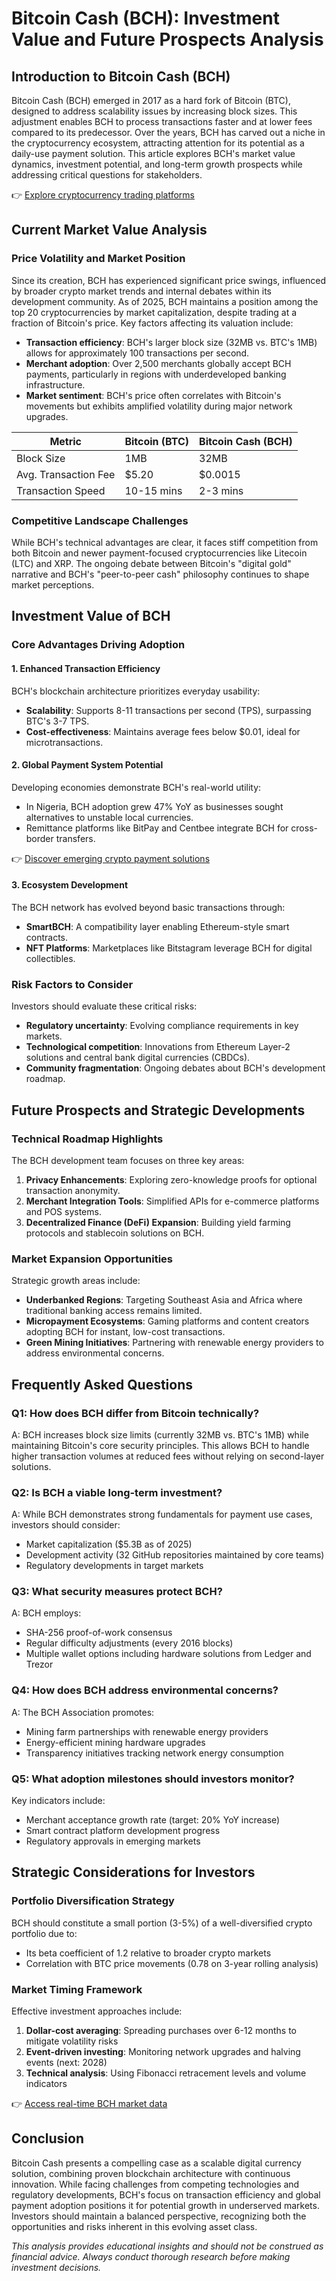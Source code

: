 # Bitcoin Cash (BCH): Investment Value and Future Prospects Analysis  

## Introduction to Bitcoin Cash (BCH)  
Bitcoin Cash (BCH) emerged in 2017 as a hard fork of Bitcoin (BTC), designed to address scalability issues by increasing block sizes. This adjustment enables BCH to process transactions faster and at lower fees compared to its predecessor. Over the years, BCH has carved out a niche in the cryptocurrency ecosystem, attracting attention for its potential as a daily-use payment solution. This article explores BCH's market value dynamics, investment potential, and long-term growth prospects while addressing critical questions for stakeholders.  

👉 [Explore cryptocurrency trading platforms](https://bit.ly/okx-bonus)  

## Current Market Value Analysis  

### Price Volatility and Market Position  
Since its creation, BCH has experienced significant price swings, influenced by broader crypto market trends and internal debates within its development community. As of 2025, BCH maintains a position among the top 20 cryptocurrencies by market capitalization, despite trading at a fraction of Bitcoin's price. Key factors affecting its valuation include:  

- **Transaction efficiency**: BCH's larger block size (32MB vs. BTC's 1MB) allows for approximately 100 transactions per second.  
- **Merchant adoption**: Over 2,500 merchants globally accept BCH payments, particularly in regions with underdeveloped banking infrastructure.  
- **Market sentiment**: BCH's price often correlates with Bitcoin's movements but exhibits amplified volatility during major network upgrades.  

| Metric               | Bitcoin (BTC) | Bitcoin Cash (BCH) |  
|----------------------|---------------|---------------------|  
| Block Size           | 1MB           | 32MB                |  
| Avg. Transaction Fee | $5.20         | $0.0015             |  
| Transaction Speed    | 10-15 mins    | 2-3 mins            |  

### Competitive Landscape Challenges  
While BCH's technical advantages are clear, it faces stiff competition from both Bitcoin and newer payment-focused cryptocurrencies like Litecoin (LTC) and XRP. The ongoing debate between Bitcoin's "digital gold" narrative and BCH's "peer-to-peer cash" philosophy continues to shape market perceptions.  

## Investment Value of BCH  

### Core Advantages Driving Adoption  

#### 1. Enhanced Transaction Efficiency  
BCH's blockchain architecture prioritizes everyday usability:  
- **Scalability**: Supports 8-11 transactions per second (TPS), surpassing BTC's 3-7 TPS.  
- **Cost-effectiveness**: Maintains average fees below $0.01, ideal for microtransactions.  

#### 2. Global Payment System Potential  
Developing economies demonstrate BCH's real-world utility:  
- In Nigeria, BCH adoption grew 47% YoY as businesses sought alternatives to unstable local currencies.  
- Remittance platforms like BitPay and Centbee integrate BCH for cross-border transfers.  

👉 [Discover emerging crypto payment solutions](https://bit.ly/okx-bonus)  

#### 3. Ecosystem Development  
The BCH network has evolved beyond basic transactions through:  
- **SmartBCH**: A compatibility layer enabling Ethereum-style smart contracts.  
- **NFT Platforms**: Marketplaces like Bitstagram leverage BCH for digital collectibles.  

### Risk Factors to Consider  
Investors should evaluate these critical risks:  
- **Regulatory uncertainty**: Evolving compliance requirements in key markets.  
- **Technological competition**: Innovations from Ethereum Layer-2 solutions and central bank digital currencies (CBDCs).  
- **Community fragmentation**: Ongoing debates about BCH's development roadmap.  

## Future Prospects and Strategic Developments  

### Technical Roadmap Highlights  
The BCH development team focuses on three key areas:  
1. **Privacy Enhancements**: Exploring zero-knowledge proofs for optional transaction anonymity.  
2. **Merchant Integration Tools**: Simplified APIs for e-commerce platforms and POS systems.  
3. **Decentralized Finance (DeFi) Expansion**: Building yield farming protocols and stablecoin solutions on BCH.  

### Market Expansion Opportunities  
Strategic growth areas include:  
- **Underbanked Regions**: Targeting Southeast Asia and Africa where traditional banking access remains limited.  
- **Micropayment Ecosystems**: Gaming platforms and content creators adopting BCH for instant, low-cost transactions.  
- **Green Mining Initiatives**: Partnering with renewable energy providers to address environmental concerns.  

## Frequently Asked Questions  

### Q1: How does BCH differ from Bitcoin technically?  
A: BCH increases block size limits (currently 32MB vs. BTC's 1MB) while maintaining Bitcoin's core security principles. This allows BCH to handle higher transaction volumes at reduced fees without relying on second-layer solutions.  

### Q2: Is BCH a viable long-term investment?  
A: While BCH demonstrates strong fundamentals for payment use cases, investors should consider:  
- Market capitalization ($5.3B as of 2025)  
- Development activity (32 GitHub repositories maintained by core teams)  
- Regulatory developments in target markets  

### Q3: What security measures protect BCH?  
A: BCH employs:  
- SHA-256 proof-of-work consensus  
- Regular difficulty adjustments (every 2016 blocks)  
- Multiple wallet options including hardware solutions from Ledger and Trezor  

### Q4: How does BCH address environmental concerns?  
A: The BCH Association promotes:  
- Mining farm partnerships with renewable energy providers  
- Energy-efficient mining hardware upgrades  
- Transparency initiatives tracking network energy consumption  

### Q5: What adoption milestones should investors monitor?  
Key indicators include:  
- Merchant acceptance growth rate (target: 20% YoY increase)  
- Smart contract platform development progress  
- Regulatory approvals in emerging markets  

## Strategic Considerations for Investors  

### Portfolio Diversification Strategy  
BCH should constitute a small portion (3-5%) of a well-diversified crypto portfolio due to:  
- Its beta coefficient of 1.2 relative to broader crypto markets  
- Correlation with BTC price movements (0.78 on 3-year rolling analysis)  

### Market Timing Framework  
Effective investment approaches include:  
1. **Dollar-cost averaging**: Spreading purchases over 6-12 months to mitigate volatility risks  
2. **Event-driven investing**: Monitoring network upgrades and halving events (next: 2028)  
3. **Technical analysis**: Using Fibonacci retracement levels and volume indicators  

👉 [Access real-time BCH market data](https://bit.ly/okx-bonus)  

## Conclusion  

Bitcoin Cash presents a compelling case as a scalable digital currency solution, combining proven blockchain architecture with continuous innovation. While facing challenges from competing technologies and regulatory developments, BCH's focus on transaction efficiency and global payment adoption positions it for potential growth in underserved markets. Investors should maintain a balanced perspective, recognizing both the opportunities and risks inherent in this evolving asset class.  

*This analysis provides educational insights and should not be construed as financial advice. Always conduct thorough research before making investment decisions.*